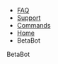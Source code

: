 <!DOCTYPE html>
<html>
<head>
<style>

body {
  margin: 0;
  padding: 0;
  background-color: #7289DA;
}

ul {
  list-style-type: none;
  margin: 0;
  padding: 0;
  overflow: hidden;
  background-color: #23272A;
}

li {
  float: right;
}

li a {
  display: block;
  color: white;
  text-align: center;
  padding: 14px 16px;
  text-decoration: none;
}

li a:hover {
  background-color: rgb(153, 170, 181, 0.5);
}

.betabot {
  background-color: #7289DA;
  margin-left: 30px;
  display: block;
  color: white;
  text-align: center;
  padding: 14px 16px;
  text-decoration: none;
  float: left;
}

.margin {
  margin-right: 30px;
}

.div1 {
  background-color: #99AAB5;
  color: white;
  text-align: center;
  padding: 14px 16px;
}
</style>
</head>
<body>

<ul>
  <li><a class="margin" href="#FAQ">FAQ</a></li>
  <li><a href="#Support">Support</a></li>
  <li><a href="#Commands">Commands</a></li>
  <li><a href="#Home">Home</a></li>
  <li class="betabot">BetaBot</li>
</ul>
<div class="div1">BetaBot</div>

</body>
</html>

